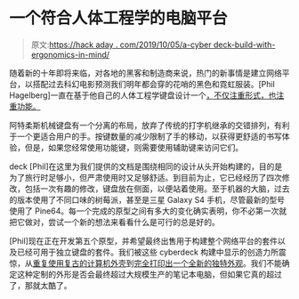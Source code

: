 # 一个符合人体工程学的电脑平台

> 原文:[https://hack aday . com/2019/10/05/a-cyber deck-build-with-ergonomics-in-mind/](https://hackaday.com/2019/10/05/a-cyberdeck-built-with-ergonomics-in-mind/)

随着新的十年即将来临，对各地的黑客和制造商来说，热门的新事情是建立网络平台，以搭配过去科幻电影预测我们明年都会穿的花哨的黑色和霓虹服装。[Phil Hagelberg]一直在基于他自己的人体工程学键盘设计一个[，不仅注重形式，也注重功能。](https://atreus.technomancy.us/decklog)

阿特柔斯机械键盘有一个分离的布局，放弃了传统的打字机继承的交错排列，有利于一个更适合用户的手。按键数量的减少限制了手的移动，以获得更舒适的书写体验，但是，如果您经常使用功能键，则需要使用辅助键来访问它们。

deck [Phil]在这里为我们提供的文档是围绕相同的设计从头开始构建的，目的是为了旅行时足够小，但严肃使用时又足够舒适。到目前为止，它已经经历了四次修改，包括一次有趣的修改，键盘放在侧面，以便站着使用。至于机器的大脑，过去的版本使用了不同口味的树莓派，甚至是三星 Galaxy S4 手机，尽管最新的型号使用了 Pine64。每一个完成的原型之间有多大的变化确实表明，你不必第一次就把它做对，尝试一个新的想法来看看什么是可行的总是好的。

[Phil]现在正在开发第五个原型，并希望最终出售用于构建整个网络平台的套件以及已经可用于独立键盘的套件。我们被这些 cyberdeck 构建中显示的创造力所震惊，从[重复使用复古的计算机外壳](https://hackaday.com/2019/08/16/you-need-a-cyberdeck-this-board-will-help/)到[完全打印出一个全新的独特外观](https://hackaday.com/2019/09/20/3d-printed-virtuscope-is-a-raspberry-pi-4-cyberdeck-with-a-purpose/)。我们不能确定这种定制的外形是否会最终超过大规模生产的笔记本电脑，但如果它真的超过了，那就太酷了。